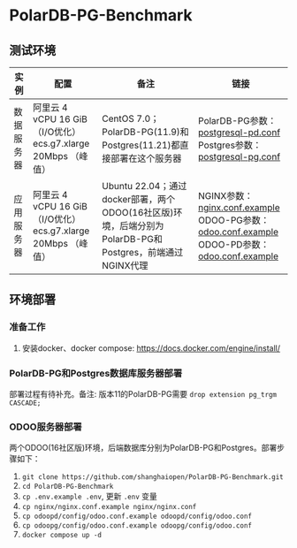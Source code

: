 # PolarDB-PG-Benchmark

## 测试环境
| 实例    | 配置                                                        | 备注                                                                           | 链接                                                                                                                               |
|-------|-----------------------------------------------------------|------------------------------------------------------------------------------|----------------------------------------------------------------------------------------------------------------------------------|
| 数据服务器 | 阿里云 4 vCPU 16 GiB （I/O优化）<br/>ecs.g7.xlarge   20Mbps （峰值） | CentOS 7.0；PolarDB-PG(11.9)和Postgres(11.21)都直接部署在这个服务器                       | PolarDB-PG参数：[postgresql-pd.conf](odoopd%2Fpostgresql-pd.conf)<br/> Postgres参数：[postgresql-pg.conf](odoopg%2Fpostgresql-pg.conf) |
| 应用服务器 | 阿里云 4 vCPU 16 GiB （I/O优化）<br/>ecs.g7.xlarge   20Mbps （峰值） | Ubuntu 22.04；通过docker部署，两个ODOO(16社区版)环境，后端分别为PolarDB-PG和Postgres，前端通过NGINX代理 | NGINX参数：[nginx.conf.example](nginx%2Fnginx.conf.example)<br/> ODOO-PG参数：[odoo.conf.example](odoopg%2Fconfig%2Fodoo.conf.example)<br/> ODOO-PD参数：[odoo.conf.example](odoopd%2Fconfig%2Fodoo.conf.example) |




## 环境部署
### 准备工作
1. 安装docker、docker compose: https://docs.docker.com/engine/install/

### PolarDB-PG和Postgres数据库服务器部署
部署过程有待补充。备注: 版本11的PolarDB-PG需要 `drop extension pg_trgm CASCADE;` 

### ODOO服务器部署
两个ODOO(16社区版)环境，后端数据库分别为PolarDB-PG和Postgres。部署步骤如下：
1. `git clone https://github.com/shanghaiopen/PolarDB-PG-Benchmark.git`
2. `cd PolarDB-PG-Benchmark`
3. `cp .env.example .env`, 更新 `.env` 变量
4. `cp nginx/nginx.conf.example nginx/nginx.conf`
5. `cp odoopd/config/odoo.conf.example odoopd/config/odoo.conf`
6. `cp odoopg/config/odoo.conf.example odoopg/config/odoo.conf`
7. `docker compose up -d`



